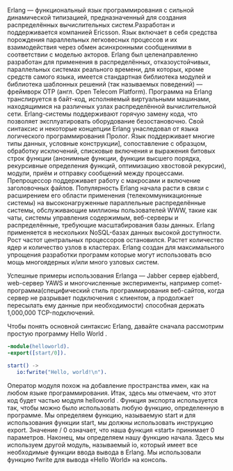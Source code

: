 Erlang — функциональный язык программирования с сильной динамической типизацией, предназначенный для создания распределённых вычислительных систем.Разработан и поддерживается компанией Ericsson. Язык включает в себя средства порождения параллельных легковесных процессов и их взаимодействия через обмен асинхронными сообщениями в соответствии с моделью акторов.
Erlang был целенаправленно разработан для применения в распределённых, отказоустойчивых, параллельных системах реального времени, для которых, кроме средств самого языка, имеется стандартная библиотека модулей и библиотека шаблонных решений (так называемых поведений) — фреймворк OTP (англ. Open Telecom Platform). Программа на Erlang транслируется в байт-код, исполняемый виртуальными машинами, находящимися на различных узлах распределённой вычислительной сети. Erlang-системы поддерживают горячую замену кода, что позволяет эксплуатировать оборудование безостановочно.
Свой синтаксис и некоторые концепции Erlang унаследовал от языка логического программирования Пролог. Язык поддерживает многие типы данных, условные конструкции], сопоставление с образцом, обработку исключений, списковые включения и выражения битовых строк функции (анонимные функции, функции высшего порядка, рекурсивные определения функций, оптимизацию хвостовой рекурсии), модули, приём и отправку сообщений между процессами. Препроцессор поддерживает работу с макросами и включение заголовочных файлов.
Популярность Erlang начала расти в связи с расширением его области применения (телекоммуникационные системы) на высоконагруженные параллельные распределённые системы, обслуживающие миллионы пользователей WWW, такие как чаты, системы управления содержимым, веб-серверы и распределённые, требующие масштабирования базы данных. Erlang применяется в нескольких NoSQL-базах данных высокой доступности.
Рост частот центральных процессоров остановился. Растет количество ядер и количество узлов в кластерах. Erlang создан для максимального упрощения разработки программ которые могут использовать всю мощь многоядерных и/или много узловых систем.

Успешные примеры использования Erlanga — Jabber сервер ejabberd, web-сервер YAWS и многочисленные эксперименты, например comet-программа(специфический стиль программирования веб-сайтов, когда сервер не разрывает подключения с клиентом, а продолжает пересылать ему данные при необходимости) способная держать 1,000,000 TCP-подключений.


Чтобы понять основной синтаксис Erlang, давайте сначала рассмотрим простую программу Hello World .

```Erlang
-module(helloworld). 
-export([start/0]). 

start() -> 
   io:fwrite("Hello, world!\n").
```

Оператор модуля похож на добавление пространства имен, как на любом языке программирования. Итак, здесь мы отмечаем, что этот код будет частью модуля helloworld .
Функция экспорта используется так, чтобы можно было использовать любую функцию, определенную в программе. Мы определяем функцию, называемую start и для использования функции start, мы должны использовать инструкцию export. Значение / 0 означает, что наша функция «start» принимает 0 параметров.
Наконец, мы определяем нашу функцию начала. Здесь мы используем другой модуль, называемый io, который имеет все необходимые функции ввода вывода в Erlang. Мы использовали функцию fwrite для вывода «Hello World» на консоль.
